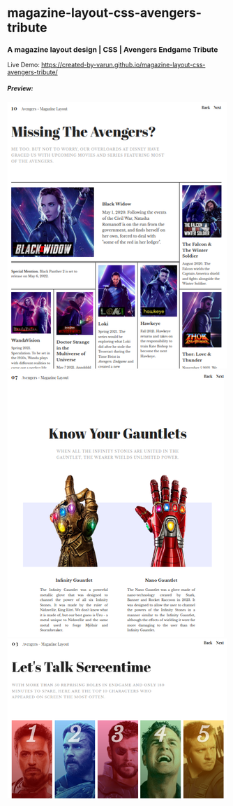 # magazine-layout-css-avengers-tribute
### A magazine layout design | CSS | Avengers Endgame Tribute
Live Demo: https://created-by-varun.github.io/magazine-layout-css-avengers-tribute/

##### Preview:
![](preview3.png)
![](preview2.png)
![](preview1.png)
